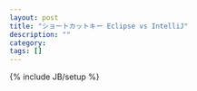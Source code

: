 ```yaml
---
layout: post
title: "ショートカットキー Eclipse vs IntelliJ"
description: ""
category: 
tags: []
---
```

{% include JB/setup %}
